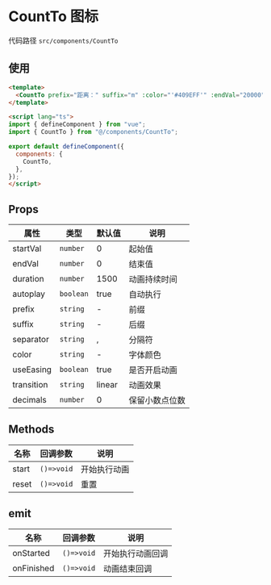 # CountTo 图标

代码路径 `src/components/CountTo`

## 使用

```html
<template>
  <CountTo prefix="距离：" suffix="m" :color="'#409EFF'" :endVal="20000" />
</template>

<script lang="ts">
import { defineComponent } from "vue";
import { CountTo } from "@/components/CountTo";

export default defineComponent({
  components: {
    CountTo,
  },
});
</script>
```

## Props

| 属性       | 类型      | 默认值 | 说明           |
| ---------- | --------- | ------ | -------------- |
| startVal   | `number`  | 0      | 起始值         |
| endVal     | `number`  | 0      | 结束值         |
| duration   | `number`  | 1500   | 动画持续时间   |
| autoplay   | `boolean` | true   | 自动执行       |
| prefix     | `string`  | -      | 前缀           |
| suffix     | `string`  | -      | 后缀           |
| separator  | `string`  | ,      | 分隔符         |
| color      | `string`  | -      | 字体颜色       |
| useEasing  | `boolean` | true   | 是否开启动画   |
| transition | `string`  | linear | 动画效果       |
| decimals   | `number`  | 0      | 保留小数点位数 |

## Methods

| 名称  | 回调参数   | 说明         |
| ----- | ---------- | ------------ |
| start | `()=>void` | 开始执行动画 |
| reset | `()=>void` | 重置         |

## emit

| 名称       | 回调参数   | 说明             |
| ---------- | ---------- | ---------------- |
| onStarted  | `()=>void` | 开始执行动画回调 |
| onFinished | `()=>void` | 动画结束回调     |